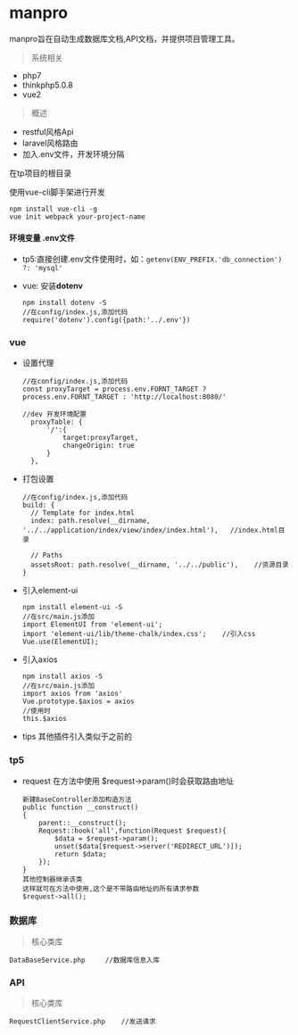manpro
===
manpro旨在自动生成数据库文档,API文档，并提供项目管理工具。

> 系统相关
+  php7
+ thinkphp5.0.8
+ vue2
>概述
+ restful风格Api
+ laravel风格路由
+ 加入.env文件，开发环境分隔

在tp项目的根目录

使用vue-cli脚手架进行开发
```
npm install vue-cli -g
vue init webpack your-project-name
```
#### 环境变量 .env文件
- tp5:直接创建.env文件使用时，如：```getenv(ENV_PREFIX.'db_connection') ?: 'mysql'```
- vue: 安装**dotenv**

  ```
  npm install dotenv -S
  //在config/index.js,添加代码
  require('dotenv').config({path:'../.env'})
  ```
### vue
- 设置代理
  ```
  //在config/index.js,添加代码
  const proxyTarget = process.env.FORNT_TARGET ? process.env.FORNT_TARGET : 'http://localhost:8080/'

  //dev 开发环境配置
    proxyTable: {
        '/':{
            target:proxyTarget,
            changeOrigin: true
        }
    },
  ```
- 打包设置
  ```
  //在config/index.js,添加代码
  build: {
    // Template for index.html
    index: path.resolve(__dirname, '../../application/index/view/index/index.html'),   //index.html目录

    // Paths
    assetsRoot: path.resolve(__dirname, '../../public'),    //资源目录
  }
  ```
- 引入element-ui
  ```
  npm install element-ui -S
  //在src/main.js添加
  import ElementUI from 'element-ui';
  import 'element-ui/lib/theme-chalk/index.css';    //引入css
  Vue.use(ElementUI);
  ```
- 引入axios
  ```
  npm install axios -S
  //在src/main.js添加
  import axios from 'axios'
  Vue.prototype.$axios = axios
  //使用时
  this.$axios
  ```
- tips 其他插件引入类似于之前的
### tp5

- request 在方法中使用 $request->param()时会获取路由地址
  ```
  新建BaseController添加构造方法
  public function __construct()
  {
      parent::__construct();
      Request::hook('all',function(Request $request){
          $data = $request->param();
          unset($data[$request->server('REDIRECT_URL')]);
          return $data;
      });
  }
  其他控制器继承该类
  这样就可在方法中使用,这个是不带路由地址的所有请求参数
  $request->all();
  ```

### 数据库
> 核心类库

```
DataBaseService.php     //数据库信息入库
```

### API
> 核心类库

```
RequestClientService.php    //发送请求
```
